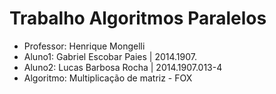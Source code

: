# Trabalho Algoritmos Paralelos

* Professor: Henrique Mongelli
* Aluno1: Gabriel Escobar Paies | 2014.1907.
* Aluno2: Lucas Barbosa Rocha   | 2014.1907.013-4
* Algoritmo: Multiplicação de matriz - FOX
